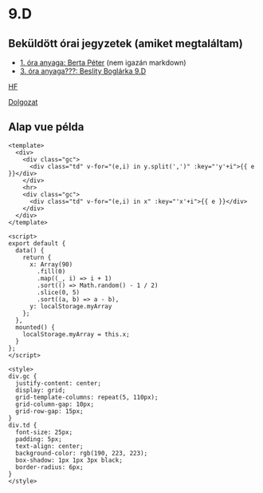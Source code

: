# 9.D

## Beküldött órai jegyzetek  (amiket megtaláltam)

- [1. óra anyaga: Berta Péter](/9d/ora_1.html) (nem igazán markdown)
- [3. óra anyaga???: Beslity Boglárka 9.D](/9d/ora_3.html)

[HF](http://tom.uw.hu/hf.html)

[Dolgozat](/doga/d2.html)

## Alap vue példa

```javascript{14-29}
<template>
  <div>
    <div class="gc">
      <div class="td" v-for="(e,i) in y.split(',')" :key="'y'+i">{{ e }}</div>
    </div>
    <hr>
    <div class="gc">
      <div class="td" v-for="(e,i) in x" :key="'x'+i">{{ e }}</div>
    </div>
  </div>
</template>

<script>
export default {
  data() {
    return {
      x: Array(90)
        .fill(0)
        .map((_, i) => i + 1)
        .sort(() => Math.random() - 1 / 2)
        .slice(0, 5)
        .sort((a, b) => a - b),
      y: localStorage.myArray
    };
  },
  mounted() {
    localStorage.myArray = this.x;
  }
};
</script>

<style>
div.gc {
  justify-content: center;
  display: grid;
  grid-template-columns: repeat(5, 110px);
  grid-column-gap: 10px;
  grid-row-gap: 15px;
}
div.td {
  font-size: 25px;
  padding: 5px;
  text-align: center;
  background-color: rgb(190, 223, 223);
  box-shadow: 1px 1px 3px black;
  border-radius: 6px;
}
</style>
```